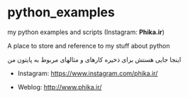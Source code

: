 # python_examples
my python examples and scripts (Instagram: **Phika.ir**)

A place to store and reference to my stuff about python

اینجا جایی هستش برای ذخیره کارهای و مثالهای مربوط به پایتون من

 - Instagram: https://www.instagram.com/phika.ir/

 - Weblog: http://www.phika.ir/
